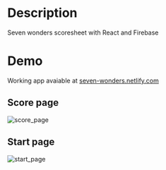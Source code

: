 # Description
Seven wonders scoresheet with React and Firebase

# Demo
Working app avaiable at [seven-wonders.netlify.com](https://seven-wonders.netlify.com)
## Score page
![score_page](https://user-images.githubusercontent.com/1161787/66141156-e7d47500-e60b-11e9-8110-39fc2c548844.png)

## Start page
![start_page](https://user-images.githubusercontent.com/1161787/66141158-e7d47500-e60b-11e9-8599-c034dd30fe63.png)
